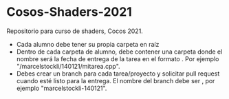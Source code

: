 # Cosos-Shaders-2021
Repositorio para curso de shaders, Cocos 2021.

* Cada alumno debe tener su propia carpeta en raíz
* Dentro de cada carpeta de alumno, debe contener una carpeta donde el nombre será la fecha de entrega de la tarea en el formato <ddmmaa>. Por ejemplo "/marcelstockli/140121/mitarea.cpp".
* Debes crear un branch para cada tarea/proyecto  y solicitar pull request cuando esté listo para la entrega. El nombre del branch debe ser <nombre-ddmmaa>, por ejemplo "marcelstockli-140121".
